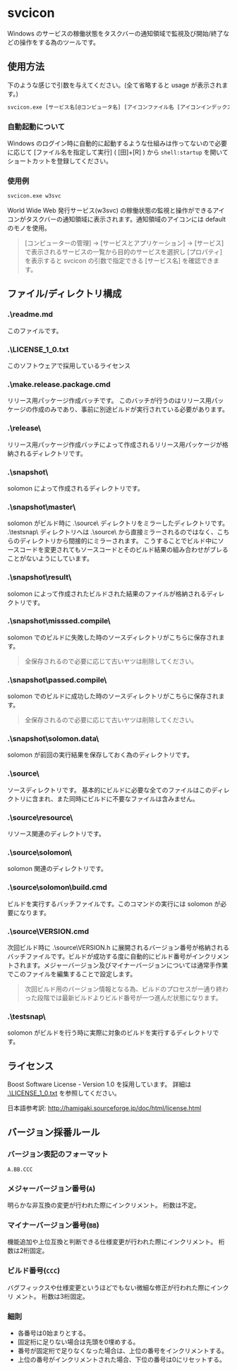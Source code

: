 # svcicon

Windows のサービスの稼働状態をタスクバーの通知領域で監視及び開始/終了などの操作をする為のツールです。

## 使用方法

下のような感じで引数を与えてください。(全て省略すると usage が表示されます。)

```cmd
svcicon.exe [サービス名[@コンピュータ名] [アイコンファイル名 [アイコンインデックス値]]]
```

### 自動起動について

Windows のログイン時に自動的に起動するような仕組みは作ってないので必要に応じて [ファイル名を指定して実行] ( [田]+[R] ) から `shell:startup` を開いてショートカットを登録してください。

### 使用例

```cmd
svcicon.exe w3svc
```

World Wide Web 発行サービス(w3svc) の稼働状態の監視と操作ができるアイコンがタスクバーの通知領域に表示されます。通知領域のアイコンには default のモノを使用。

> [コンピューターの管理] → [サービスとアプリケーション] → [サービス] で表示されるサービスの一覧から目的のサービスを選択し [プロパティ] を表示すると svcicon の引数で指定できる [サービス名] を確認できます。

## ファイル/ディレクトリ構成

### .\readme.md

このファイルです。

### .\LICENSE_1_0.txt

このソフトウェアで採用しているライセンス

### .\make.release.package.cmd

リリース用パッケージ作成バッチです。
このバッチが行うのはリリース用パッケージの作成のみであり、事前に別途ビルドが実行されている必要があります。

### .\release\

リリース用パッケージ作成バッチによって作成されるリリース用パッケージが格納されるディレクトリです。

### .\snapshot\

solomon によって作成されるディレクトリです。

### .\snapshot\master\

solomon がビルド時に .\source\ ディレクトリをミラーしたディレクトリです。
.\testsnap\ ディレクトリへは .\source\ から直接ミラーされるのではなく、こちらのディレクトリから間接的にミラーされます。
こうすることでビルド中にソースコードを変更されてもソースコードとそのビルド結果の組み合わせがブレることがないようにしています。

### .\snapshot\result\

solomon によって作成されたビルドされた結果のファイルが格納されるディレクトリです。

### .\snapshot\misssed.compile\

solomon でのビルドに失敗した時のソースディレクトリがこちらに保存されます。

> 全保存されるので必要に応じて古いヤツは削除してください。

### .\snapshot\passed.compile\

solomon でのビルドに成功した時のソースディレクトリがこちらに保存されます。

> 全保存されるので必要に応じて古いヤツは削除してください。

### .\snapshot\solomon.data\

solomon が前回の実行結果を保存しておく為のディレクトリです。

### .\source\

ソースディレクトリです。
基本的にビルドに必要な全てのファイルはこのディレクトリに含まれ、また同時にビルドに不要なファイルは含みません。

### .\source\resource\

リソース関連のディレクトリです。

### .\source\solomon\

solomon 関連のディレクトリです。

### .\source\solomon\build.cmd

ビルドを実行するバッチファイルです。このコマンドの実行には solomon が必要になります。

### .\source\VERSION.cmd

次回ビルド時に .\source\VERSION.h に展開されるバージョン番号が格納されるバッチファイルです。ビルドが成功する度に自動的にビルド番号がインクリメントされます。メジャーバージョン及びマイナーバージョンについては通常手作業でこのファイルを編集することで設定します。

> 次回ビルド用のバージョン情報となる為、ビルドのプロセスが一通り終わった段階では最新ビルドよりビルド番号が一つ進んだ状態になります。

### .\testsnap\

solomon がビルドを行う時に実際に対象のビルドを実行するディレクトリです。

## ライセンス

Boost Software License - Version 1.0 を採用しています。
詳細は [.\LICENSE_1_0.txt](./LICENSE_1_0.txt) を参照してください。

日本語参考訳: http://hamigaki.sourceforge.jp/doc/html/license.html

## バージョン採番ルール

### バージョン表記のフォーマット

`A.BB.CCC`

### メジャーバージョン番号(`A`)

明らかな非互換の変更が行われた際にインクリメント。
桁数は不定。

### マイナーバージョン番号(`BB`)

機能追加や上位互換と判断できる仕様変更が行われた際にインクリメント。
桁数は2桁固定。

### ビルド番号(`CCC`)

バグフィックスや仕様変更というほどでもない微細な修正が行われた際にインクリ
メント。
桁数は3桁固定。

### 細則

* 各番号は0始まりとする。
* 固定桁に足りない場合は先頭を0埋めする。
* 番号が固定桁で足りなくなった場合は、上位の番号をインクリメントする。
* 上位の番号がインクリメントされた場合、下位の番号は0にリセットする。
